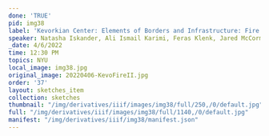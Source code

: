 ```yaml
---
done: 'TRUE'
pid: img38
label: 'Kevorkian Center: Elements of Borders and Infrastructure: Fire II'
speaker: Natasha Iskander, Ali Ismail Karimi, Feras Klenk, Jared McCormick
_date: 4/6/2022
time: 12:30 PM
topics: NYU
local_image: img38.jpg
original_image: 20220406-KevoFireII.jpg
order: '37'
layout: sketches_item
collection: sketches
thumbnail: "/img/derivatives/iiif/images/img38/full/250,/0/default.jpg"
full: "/img/derivatives/iiif/images/img38/full/1140,/0/default.jpg"
manifest: "/img/derivatives/iiif/img38/manifest.json"
---
```


